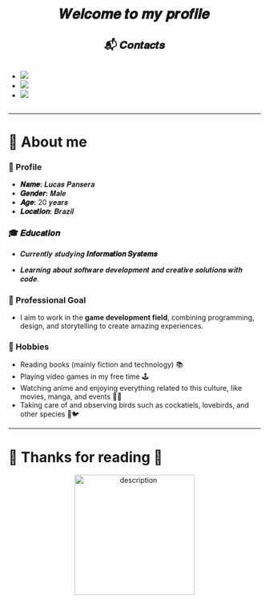 <h1 align="center">𝑾𝒆𝒍𝒄𝒐𝒎𝒆 𝒕𝒐 𝒎𝒚 𝒑𝒓𝒐𝒇𝒊𝒍𝒆</h1>

<h2 align="center">📬 𝑪𝒐𝒏𝒕𝒂𝒄𝒕𝒔</h2>

<div style="display: flex; align-items: flex-start; justify-content: space-between;">

<div>

- <a href="mailto:lucaspansera12345@gmail.com">
    <img src="https://img.shields.io/badge/Email-D14836?style=for-the-badge&logo=gmail&logoColor=white">
  </a>
- <a href="https://discordapp.com/users/lucas_13._.">
    <img src="https://img.shields.io/badge/Discord-7289DA?style=for-the-badge&logo=discord&logoColor=white">
  </a>
- <a href="https://github.com/Pansera13">
    <img src="https://img.shields.io/badge/GitHub-181717?style=for-the-badge&logo=github&logoColor=white">
  </a>

</div>



</div>

---

<h1>👋 About me</h1>

<h3>🐉 Profile</h3>

- **𝑵𝒂𝒎𝒆:** 𝑳𝒖𝒄𝒂𝒔 𝑷𝒂𝒏𝒔𝒆𝒓𝒂 
- **𝑮𝒆𝒏𝒅𝒆𝒓:** 𝑴𝒂𝒍𝒆 
- **𝑨𝒈𝒆:** 20 𝒚𝒆𝒂𝒓𝒔 
- **𝑳𝒐𝒄𝒂𝒕𝒊𝒐𝒏:** 𝑩𝒓𝒂𝒛𝒊𝒍

<h3>🎓 𝑬𝒅𝒖𝒄𝒂𝒕𝒊𝒐𝒏</h3>

- 𝑪𝒖𝒓𝒓𝒆𝒏𝒕𝒍𝒚 𝒔𝒕𝒖𝒅𝒚𝒊𝒏𝒈 **𝑰𝒏𝒇𝒐𝒓𝒎𝒂𝒕𝒊𝒐𝒏 𝑺𝒚𝒔𝒕𝒆𝒎𝒔**

 - 𝑳𝒆𝒂𝒓𝒏𝒊𝒏𝒈 𝒂𝒃𝒐𝒖𝒕 𝒔𝒐𝒇𝒕𝒘𝒂𝒓𝒆 𝒅𝒆𝒗𝒆𝒍𝒐𝒑𝒎𝒆𝒏𝒕 𝒂𝒏𝒅 𝒄𝒓𝒆𝒂𝒕𝒊𝒗𝒆 𝒔𝒐𝒍𝒖𝒕𝒊𝒐𝒏𝒔 𝒘𝒊𝒕𝒉 𝒄𝒐𝒅𝒆.

<h3>🎯 Professional Goal</h3>

- I aim to work in the **game development field**, combining programming, design, and storytelling to create amazing experiences.

<h3>🐤 Hobbies</h3>

- Reading books (mainly fiction and technology) 📚  
- Playing video games in my free time 🕹️  
- Watching anime and enjoying everything related to this culture, like movies, manga, and events 🎥🎉  
- Taking care of and observing birds such as cockatiels, lovebirds, and other species 🦜🐦

---

<h1> 💖 Thanks for reading 💖</h1>

<p align="center">
  <img src="https://media3.giphy.com/media/v1.Y2lkPTc5MGI3NjExaHg3M2I5YjZxeHlibzM2eDcwZXViOHpueXZkNmJlMmE3Zmp1NWEydSZlcD12MV9pbnRlcm5hbF9naWZfYnlfaWQmY3Q9Zw/3MZIDYT3rTv7PBVlQv/giphy.gif" alt="description" width="240">
</p>